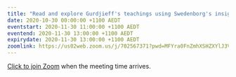 ```yaml
---
title: "Read and explore Gurdjieff's teachings using Swedenborg's insights"
date: 2020-10-30 00:00:00 +1100 AEDT
eventstart: 2020-11-30 11:00:00 +1100 AEDT
eventend: 2020-11-30 13:00:00 +1100 AEDT
expirydate: 2020-11-30 13:00:00 +1100 AEDT
zoomlink: https://us02web.zoom.us/j/702567371?pwd=MFYra0FnZmhXSHZXYlJ3VE5GMGkwZz09
---
```


[Click to join Zoom](https://us02web.zoom.us/j/702567371?pwd=MFYra0FnZmhXSHZXYlJ3VE5GMGkwZz09) when the meeting time arrives.